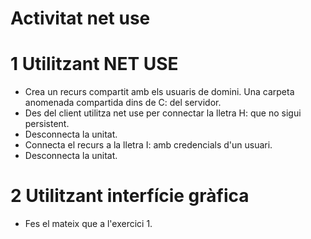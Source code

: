 # Activitat net use

# 1 Utilitzant NET USE

- Crea un recurs compartit amb els usuaris de domini. Una carpeta anomenada compartida dins de C: del servidor.
- Des del client utilitza net use per connectar la lletra H: que no sigui persistent.
- Desconnecta la unitat.
- Connecta el recurs a la lletra I: amb credencials d'un usuari.
- Desconnecta la unitat.

# 2 Utilitzant interfície gràfica

- Fes el mateix que a l'exercici 1.
